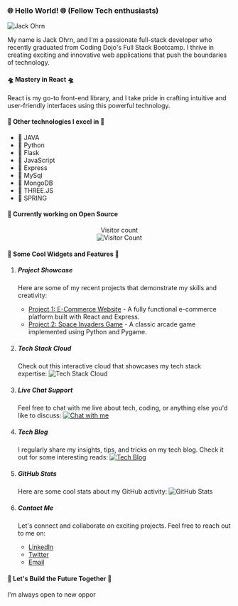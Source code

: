 ### 🌐 Hello World! 🌐 (Fellow Tech enthusiasts)

![Jack Ohrn](https://github.com/ohxrn.png)

My name is Jack Ohrn, and I'm a passionate full-stack developer who recently graduated from Coding Dojo's Full Stack Bootcamp. I thrive in creating exciting and innovative web applications that push the boundaries of technology.

#### 🛸 Mastery in React 🛸
React is my go-to front-end library, and I take pride in crafting intuitive and user-friendly interfaces using this powerful technology.

#### 📡 Other technologies I excel in 📡
<ul>
    <li>👾 JAVA</li>
    <li>👾 Python</li>
    <li>👾 Flask</li>
    <li>👾 JavaScript</li>
    <li>👾 Express</li>
    <li>👾 MySql</li>
    <li>👾 MongoDB</li>
    <li>👾 THREE.JS</li>
    <li>👾 SPRING</li>
</ul>

#### 📲 Currently working on Open Source

<p align="center"> 
  Visitor count<br>
  <img src="https://profile-counter.glitch.me/ohxrn/count.svg" alt="Visitor Count" />
</p>

#### 🔧 Some Cool Widgets and Features 🔧

1. ##### Project Showcase
   Here are some of my recent projects that demonstrate my skills and creativity:
   - [Project 1: E-Commerce Website](https://github.com/ohxrn/e-commerce-website) - A fully functional e-commerce platform built with React and Express.
   - [Project 2: Space Invaders Game](https://github.com/ohxrn/space-invaders-game) - A classic arcade game implemented using Python and Pygame.

2. ##### Tech Stack Cloud
   Check out this interactive cloud that showcases my tech stack expertise:
   ![Tech Stack Cloud](https://img.shields.io/badge/Tech%20Stack-React%20%7C%20Flask%20%7C%20Python%20%7C%20JavaScript%20%7C%20Java%20%7C%20MongoDB%20%7C%20MySql%20%7C%20Express%20%7C%20THREE.JS%20%7C%20Spring-blueviolet)

3. ##### Live Chat Support
   Feel free to chat with me live about tech, coding, or anything else you'd like to discuss:
   [![Chat with me](https://img.shields.io/badge/Chat%20with%20me-Live%20Chat-brightgreen)](https://slack.com/ohxrn)

4. ##### Tech Blog
   I regularly share my insights, tips, and tricks on my tech blog. Check it out for some interesting reads:
   [![Tech Blog](https://img.shields.io/badge/Tech%20Blog-Read%20Now-blue)](https://medium.com/@ohxrn)

5. ##### GitHub Stats
   Here are some cool stats about my GitHub activity:
   ![GitHub Stats](https://github-readme-stats.vercel.app/api?username=ohxrn&show_icons=true&count_private=true&hide=prs&theme=dark)

6. ##### Contact Me
   Let's connect and collaborate on exciting projects. Feel free to reach out to me on:
   - [LinkedIn](https://www.linkedin.com/in/jack-ohrn/)
   - [Twitter](https://twitter.com/ohxrn)
   - [Email](mailto:jack.ohrn@example.com)

#### 🚀 Let's Build the Future Together 🚀
I'm always open to new oppor
